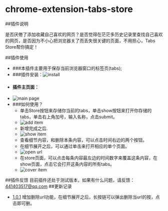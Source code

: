 chrome-extension-tabs-store
===========================

##插件说明

是否厌倦了添加收藏自己喜欢的网页？是否觉得在茫茫多历史记录里查找自己喜欢的网页，是否因为不小心把浏览器关了而丢失很关键的页面，不用担心，Tabs Store帮你搞定！

##插件使用

  * ###本插件主要用于保存当前浏览器窗口的标签页(tabs);
  * ###插件安装：![install](http://tenny.qiniudn.com/install.jpg)
  * <h4>插件主页面：</h4>
  * ![main page](http://tenny.qiniudn.com/main.jpg)
  * ###如何使用？
    * 单击Store按钮来存储你当前的tabs，单击show按钮来打开你存储的tabs，单击右上角加号，输入名称，点击submit。
    * ![add item](http://tenny.qiniudn.com/add_tabs.jpg)
    * 新增完成之后.
    * ![show item](http://tenny.qiniudn.com/after_add.jpg)
    * 查看细节内容，和删除本条内容，可以点击时间右边的两个按钮。
    * 在细节展开之后，可以通过单击来打开相应的单个页面。
    * ![open url](http://tenny.qiniudn.com/detail.jpg)
    * 在store页面，可以点击每条内容最左边的时间数字来覆盖这条内容，在show页面，点击它会打开这条内容的所有tabs。
    * ![cover item](http://tenny.qiniudn.com/%E6%97%A0%E6%A0%87%E9%A2%98.jpg)

##插件反馈
目前插件还处于测试版本，如果有什么问题，请反馈：<441403517@qq.com>
##更新记录
 * <a href="">1.0.1</a> 增加删除url功能，在细节展开之后，长按链可以弹出删除当url的按，点击即可删。
